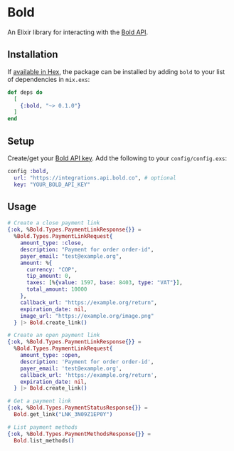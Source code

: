 # Bold

An Elixir library for interacting with the [Bold API](https://bold.co/).

## Installation

If [available in Hex](https://hex.pm/docs/publish), the package can be installed
by adding `bold` to your list of dependencies in `mix.exs`:

```elixir
def deps do
  [
    {:bold, "~> 0.1.0"}
  ]
end
```

## Setup

Create/get your [Bold API key](https://www.developers.bold.co/pagos-en-linea/llaves-de-integracion).
Add the following to your `config/config.exs`:

```elixir
config :bold,
  url: "https://integrations.api.bold.co", # optional
  key: "YOUR_BOLD_API_KEY"
```

## Usage

```elixir
# Create a close payment link
{:ok, %Bold.Types.PaymentLinkResponse{}} =
  %Bold.Types.PaymentLinkRequest{
    amount_type: :close,
    description: "Payment for order order-id",
    payer_email: "test@example.org",
    amount: %{
      currency: "COP",
      tip_amount: 0,
      taxes: [%{value: 1597, base: 8403, type: "VAT"}],
      total_amount: 10000
    },
    callback_url: "https://example.org/return",
    expiration_date: nil,
    image_url: "https://example.org/image.png"
  } |> Bold.create_link()

# Create an open payment link
{:ok, %Bold.Types.PaymentLinkResponse{}} =
  %Bold.Types.PaymentLinkRequest{
    amount_type: :open,
    description: 'Payment for order order-id',
    payer_email: 'test@example.org',
    callback_url: 'https://example.org/return',
    expiration_date: nil,
  } |> Bold.create_link()

# Get a payment link
{:ok, %Bold.Types.PaymentStatusResponse{}} =
  Bold.get_link("LNK_3N09Z1EP0Y")

# List payment methods
{:ok, %Bold.Types.PaymentMethodsResponse{}} =
  Bold.list_methods()
```
